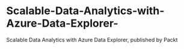 # Scalable-Data-Analytics-with-Azure-Data-Explorer-
Scalable Data Analytics with Azure Data Explorer, published by Packt
